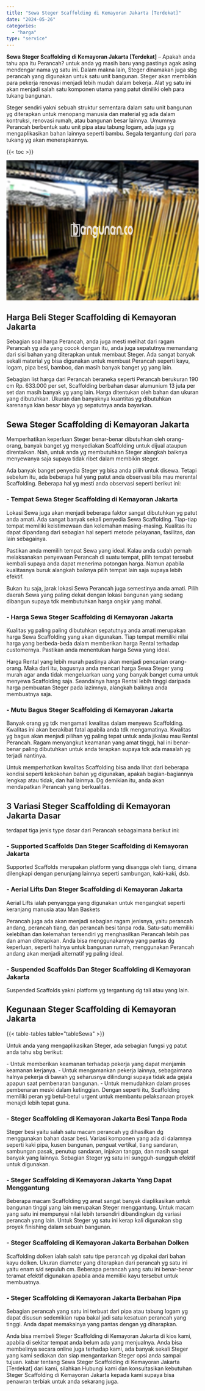```yaml
---
title: "Sewa Steger Scaffolding di Kemayoran Jakarta [Terdekat]"
date: "2024-05-26"
categories: 
  - "harga"
type: "service"
---
```


**Sewa Steger Scaffolding di Kemayoran Jakarta \[Terdekat\]** – Apakah anda tahu apa itu Perancah? untuk anda yg masih baru yang pastinya agak asing mendengar nama yg satu ini. Dalam makna lain, Steger dinamakan juga sbg perancah yang digunakan untuk satu unit bangunan. Steger akan membikin para pekerja renovasi menjadi lebih mudah dalam bekerja. Alat yg satu ini akan menjadi salah satu komponen utama yang patut dimiliki oleh para tukang bangunan.

Steger sendiri yakni sebuah struktur sementara dalam satu unit bangunan yg diterapkan untuk menopang manusia dan material yg ada dalam kontruksi, renovasi rumah, atau bangunan besar lainnya. Umumnya Perancah berbentuk satu unit pipa atau tabung logam, ada juga yg mengaplikasikan bahan lainnya seperti bambu. Segala tergantung dari para tukang yg akan menerapkannya.

{{< toc >}}

![Sewa Steger Scaffolding di Kemayoran Jakarta [Terdekat]](/images/sewa-scaffolding-steger-11.png)

## Harga Beli Steger Scaffolding di Kemayoran Jakarta

Sebagian soal harga Perancah, anda juga mesti melihat dari ragam Perancah yg ada yang cocok dengan itu, anda juga sepatutnya memandang dari sisi bahan yang diterapkan untuk membaut Steger. Ada sangat banyak sekali material yg bisa digunakan untuk membuat Perancah seperti kayu, logam, pipa besi, bamboo, dan masih banyak banget yg yang lain.

Sebagian list harga dari Perancah beraneka seperti Perancah berukuran 190 cm Rp. 633.000 per set, Scaffolding berbahan dasar alumunium 13 juta per set dan masih banyak yg yang lain. Harga ditentukan oleh bahan dan ukuran yang dibutuhkan. Ukuran dan banyaknya kuantitas yg dibutuhkan karenanya kian besar biaya yg sepatutnya anda bayarkan.

## Sewa Steger Scaffolding di Kemayoran Jakarta

Memperhatikan keperluan Steger benar-benar dibutuhkan oleh orang-orang, banyak banget yg menyediakan Scaffolding untuk dijual ataupun direntalkan. Nah, untuk anda yg membutuhkan Steger alangkah baiknya menyewanya saja supaya tidak ribet dalam membikin steger.

Ada banyak banget penyedia Steger yg bisa anda pilih untuk disewa. Tetapi sebelum itu, ada beberapa hal yang patut anda observasi bila mau merental Scaffolding. Beberapa hal yg mesti anda observasi seperti berikut ini:

### \- Tempat Sewa Steger Scaffolding di Kemayoran Jakarta

Lokasi Sewa juga akan menjadi beberapa faktor sangat dibutuhkan yg patut anda amati. Ada sangat banyak sekali penyedia Sewa Scaffolding. Tiap-tiap tempat memiliki keistimewaan dan kelemahan masing-masing. Kualitas itu dapat dipandang dari sebagian hal seperti metode pelayanan, fasilitas, dan lain sebagainya.

Pastikan anda memilih tempat Sewa yang ideal. Kalau anda sudah pernah melaksanakan penyewaan Perancah di suatu tempat, pilih tempat tersebut kembali supaya anda dapat menerima potongan harga. Namun apabila kualitasnya buruk alangkah baiknya pilih tempat lain saja supaya lebih efektif.

Bukan itu saja, jarak lokasi Sewa Perancah juga semestinya anda amati. Pilih daerah Sewa yang paling dekat dengan lokasi bangunan yang sedang dibangun supaya tdk membutuhkan harga ongkir yang mahal.

### \- Harga Sewa Steger Scaffolding di Kemayoran Jakarta

Kualitas yg paling paling dibutuhkan sepatutnya anda amati merupakan harga Sewa Scaffolding yang akan digunakan. Tiap tempat memiliki nilai harga yang berbeda-beda dalam memberikan harga Rental terhadap customernya. Pastikan anda menentukan harga Sewa yang ideal.

Harga Rental yang lebih murah pastinya akan menjadi pencarian orang-orang. Maka dari itu, bagusnya anda mencari harga Sewa Steger yang murah agar anda tidak mengeluarkan uang yang banyak banget cuma untuk menyewa Scaffolding saja. Seandainya harga Rental lebih tinggi daripada harga pembuatan Steger pada lazimnya, alangkah baiknya anda membuatnya saja.

### \- Mutu Bagus Steger Scaffolding di Kemayoran Jakarta

Banyak orang yg tdk mengamati kwalitas dalam menyewa Scaffolding. Kwalitas ini akan berakibat fatal apabila anda tdk mengamatinya. Kwalitas yg bagus akan menjadi pilihan yg paling tepat untuk anda jikalau mau Rental Perancah. Ragam menyangkut keamanan yang amat tinggi, hal ini benar-benar paling dibutuhkan untuk anda terapkan supaya tdk ada masalah yg terjadi nantinya.

Untuk memperhatikan kwalitas Scaffolding bisa anda lihat dari beberapa kondisi seperti kekokohan bahan yg digunakan, apakah bagian-bagiannya lengkap atau tidak, dan hal lainnya. Dg demikian itu, anda akan mendapatkan Perancah yang berkualitas.

## 3 Variasi Steger Scaffolding di Kemayoran Jakarta Dasar

terdapat tiga jenis type dasar dari Perancah sebagaimana berikut ini:

### \- Supported Scaffolds Dan Steger Scaffolding di Kemayoran Jakarta

Supported Scaffolds merupakan platform yang disangga oleh tiang, dimana dilengkapi dengan penunjang lainnya seperti sambungan, kaki-kaki, dsb.

### \- Aerial Lifts Dan Steger Scaffolding di Kemayoran Jakarta

Aerial Lifts ialah penyangga yang digunakan untuk mengangkat seperti keranjang manusia atau Man Baskets

Perancah juga ada akan menjadi sebagian ragam jenisnya, yaitu perancah andang, perancah tiang, dan perancah besi tanpa roda. Satu-satu memiliki kelebihan dan kelemahan tersendiri yg menghasilkan Perancah lebih pas dan aman diterapkan. Anda bisa menggunakannya yang pantas dg keperluan, seperti halnya untuk bangunan rumah, menggunakan Perancah andang akan menjadi alternatif yg paling ideal.

### \- Suspended Scaffolds Dan Steger Scaffolding di Kemayoran Jakarta

Suspended Scaffolds yakni platform yg tergantung dg tali atau yang lain.

## Kegunaan Steger Scaffolding di Kemayoran Jakarta

{{< table-tables table="tableSewa" >}}

Untuk anda yang mengaplikasikan Steger, ada sebagian fungsi yg patut anda tahu sbg berikut:

\- Untuk memberikan keamanan terhadap pekerja yang dapat menjamin keamanan kerjanya. - Untuk mengamankan pekerja lainnya, sebagaimana halnya pekerja di bawah yg seharusnya dilindungi supaya tidak ada gejala apapun saat pembenaran bangunan. - Untuk memudahkan dalam proses pembenaran meski dalam ketinggian. Dengan seperti itu, Scaffolding memiliki peran yg betul-betul urgent untuk membantu pelaksanaan proyek menajdi lebih tepat guna.

### \- Steger Scaffolding di Kemayoran Jakarta Besi Tanpa Roda

Steger besi yaitu salah satu macam perancah yg dihasilkan dg menggunakan bahan dasar besi. Variasi komponen yang ada di dalamnya seperti kaki pipa, kusen bangunan, penguat vertikal, tiang sandaran, sambungan pasak, penutup sandaran, injakan tangga, dan masih sangat banyak yang lainnya. Sebagian Steger yg satu ini sungguh-sungguh efektif untuk digunakan.

### \- Steger Scaffolding di Kemayoran Jakarta Yang Dapat Menggantung

Beberapa macam Scaffolding yg amat sangat banyak diaplikasikan untuk bangunan tinggi yang lain merupakan Steger menggantung. Untuk macam yang satu ini mempunyai nilai lebih tersendiri dibandingkan dg variasi perancah yang lain. Untuk Steger yg satu ini kerap kali digunakan sbg proyek finishing dalam sebuah bangunan.

### \- Steger Scaffolding di Kemayoran Jakarta Berbahan Dolken

Scaffolding dolken ialah salah satu tipe perancah yg dipakai dari bahan kayu dolken. Ukuran diameter yang diterapkan dari perancah yg satu ini yaitu enam s/d sepuluh cm. Beberapa perancah yang satu ini benar-benar teramat efektif digunakan apabila anda memiliki kayu tersebut untuk membuatnya.

### \- Steger Scaffolding di Kemayoran Jakarta Berbahan Pipa

Sebagian perancah yang satu ini terbuat dari pipa atau tabung logam yg dapat disusun sedemikian rupa bakal jadi satu kesatuan perancah yang tinggi. Anda dapat memakainya yang pantas dengan yg diharapkan.

Anda bisa membeli Steger Scaffolding di Kemayoran Jakarta di kios kami, apabila di sekitar tempat anda belum ada yang menjualnya. Anda bisa membelinya secara online juga terhadap kami, ada banyak sekali Steger yang kami sediakan dan siap mengantarkan Steger opsi anda sampai tujuan. kabar tentang Sewa Steger Scaffolding di Kemayoran Jakarta \[Terdekat\] dari kami, silahkan Hubungi kami dan konsultasikan kebutuhan Steger Scaffolding di Kemayoran Jakarta kepada kami supaya bisa penawran terbiak untuk anda sekarang juga.
